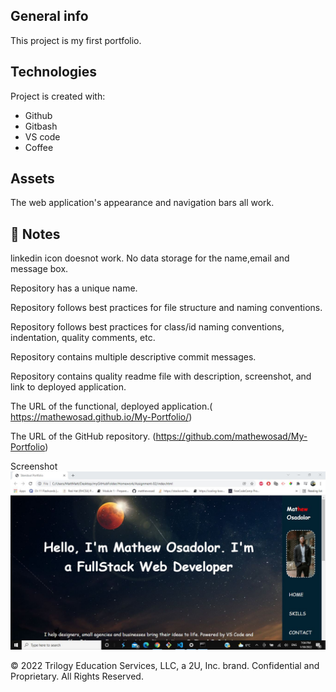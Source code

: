 
## General info
This project is my first portfolio.
	
## Technologies
Project is created with:
* Github
* Gitbash
* VS code
* Coffee
## Assets

The web application's appearance and navigation bars all work.

## 📝 Notes
 linkedin icon doesnot work. No data storage for the name,email and message box.

Repository has a unique name.

Repository follows best practices for file structure and naming conventions.

Repository follows best practices for class/id naming conventions, indentation, quality comments, etc.

Repository contains multiple descriptive commit messages.

Repository contains quality readme file with description, screenshot, and link to deployed application.

The URL of the functional, deployed application.( https://mathewosad.github.io/My-Portfolio/)

The URL of the GitHub repository. (https://github.com/mathewosad/My-Portfolio)

Screenshot
![](assets\Snapshot.JPG)

© 2022 Trilogy Education Services, LLC, a 2U, Inc. brand. Confidential and Proprietary. All Rights Reserved.
